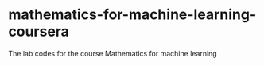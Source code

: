 # mathematics-for-machine-learning-coursera
The lab codes for the course Mathematics for machine learning
